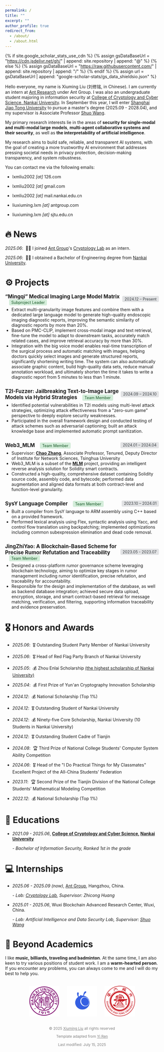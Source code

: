 ```yaml
---
permalink: /
title: ""
excerpt: ""
author_profile: true
redirect_from: 
  - /about/
  - /about.html
---
```


{% if site.google_scholar_stats_use_cdn %}
{% assign gsDataBaseUrl = "https://cdn.jsdelivr.net/gh/" | append: site.repository | append: "@" %}
{% else %}
{% assign gsDataBaseUrl = "https://raw.githubusercontent.com/" | append: site.repository | append: "/" %}
{% endif %}
{% assign url = gsDataBaseUrl | append: "google-scholar-stats/gs_data_shieldsio.json" %}

<style>
  .badge {
    font-weight: 600;
    margin-bottom: 5px;
  }
</style>

<style>
  .logo-row {
    display: flex;
    flex-wrap: wrap;
    justify-content: center;
    gap: 1.5rem;
    margin-top: 2rem; 
  }
  .logo-row img {
    height: 100px;
    width: auto;
    /* 
       border-radius: 6px;
       box-shadow: 0 0 6px rgba(0,0,0,.15); */
  }
</style>

<style>
  .site-footer {
    text-align: center;
    font-size: 0.85em;
    color: rgb(128, 128, 128);
    margin: 2rem 0 1rem; 
  }
  .site-footer a {
    color: inherit;
    text-decoration: underline;
  }
</style>

<style>
.project {
  margin-bottom: 2em;
}

.project-header {
  display: flex;
  justify-content: space-between;
  align-items: center;
  margin-bottom: 0.5em;
}

.project-title {
  font-weight: bold;
  font-size: 1.2em;
}

.project-role {
  background-color: #d4edda; /* 浅绿色背景 */
  color: #155724;
  padding: 0.2em 0.6em;
  border-radius: 4px;
  margin-left: 1em;
  white-space: nowrap;
  font-size: 0.9em;
}

.project-time {
  background-color: #e2e3e5; /* 浅灰色背景 */
  color: #383d41;
  padding: 0.2em 0.6em;
  border-radius: 4px;
  font-size: 0.9em;
  white-space: nowrap;
}
</style>

<span class='anchor' id='about'></span>

Hello everyone, my name is Xiuming Liu (刘修铭, in Chinese). I am currently an intern at [Ant Research](https://www.antresearch.com/) under Ant Group. I was also an undergraduate student majoring in information security at [College of Cryptology and Cyber Science, Nankai University](https://cyber.nankai.edu.cn/). In September this year, I will enter [Shanghai Jiao Tong University](https://www.cs.sjtu.edu.cn/) to pursue a master's degree (2025.09 - 2028.04), and my supervisor is Associate Professor [Shuo Wang](https://infosec.sjtu.edu.cn/DirectoryDetail.aspx?id=181).

My primary research interests lie in the areas of **security for single-modal and multi-modal large models**, **multi-agent collaborative systems and their security**, as well as **the interpretability of artificial intelligence**. 

My research aims to build safe, reliable, and transparent AI systems, with the goal of creating a more trustworthy AI environment that addresses pressing societal needs in privacy protection, decision-making transparency, and system robustness.

You can contact me via the following emails:

  - lxmliu2002 *[at]* 126.com

  - lxmliu2002 *[at]* gmail.com

  - lxmliu2002 *[at]* mail.nankai.edu.cn

  - liuxiuming.lxm *[at]* antgroup.com

  - liuxiuming.lxm *[at]* sjtu.edu.cn

<!-- My research interest includes neural machine translation and computer vision. I have published more than 100 papers at the top international AI conferences with total <a href='https://scholar.google.com/citations?user=DhtAFkwAAAAJ'>google scholar citations <strong><span id='total_cit'>260000+</span></strong></a> (You can also use google scholar badge <a href='https://scholar.google.com/citations?user=DhtAFkwAAAAJ'><img src="https://img.shields.io/endpoint?url={{ url | url_encode }}&logo=Google%20Scholar&labelColor=f6f6f6&color=9cf&style=flat&label=citations"></a>). -->


# 🔥 News

<!-- *2025.07*: &nbsp;🎉🎉 Our case study on *"Multimodal Large Models Empowering Early Screening and Accurate Diagnosis of Serious Diseases"* was awarded the **"Al & SDGs: Top 10 Beacon Initiatives"** at the 2025 World Artificial Intelligence Conference. -->

*2025.06*: &nbsp;🎉🎉 I joined [Ant Group](https://www.antgroup.com/)'s [Cryptology Lab](https://antcplab.github.io/) as an intern. 

*2025.06*: &nbsp;🎉🎉 I obtained a Bachelor of Engineering degree from [Nankai University](https://www.nankai.edu.cn/). 

<!-- # 📝 Publications 

<div class='paper-box'><div class='paper-box-image'><div><div class="badge">CVPR 2016</div><img src='images/500x300.png' alt="sym" width="100%"></div></div>
<div class='paper-box-text' markdown="1">

[Deep Residual Learning for Image Recognition](https://openaccess.thecvf.com/content_cvpr_2016/papers/He_Deep_Residual_Learning_CVPR_2016_paper.pdf)

**Kaiming He**, Xiangyu Zhang, Shaoqing Ren, Jian Sun

[**Project**](https://scholar.google.com/citations?view_op=view_citation&hl=zh-CN&user=DhtAFkwAAAAJ&citation_for_view=DhtAFkwAAAAJ:ALROH1vI_8AC) <strong><span class='show_paper_citations' data='DhtAFkwAAAAJ:ALROH1vI_8AC'></span></strong>
- Lorem ipsum dolor sit amet, consectetur adipiscing elit. Vivamus ornare aliquet ipsum, ac tempus justo dapibus sit amet. 
</div>
</div>

- [Lorem ipsum dolor sit amet, consectetur adipiscing elit. Vivamus ornare aliquet ipsum, ac tempus justo dapibus sit amet](https://github.com), A, B, C, **CVPR 2020** -->


# ⚙️ Projects

<div class="project">
  <div class="project-header">
    <div>
      <span class="project-title">“Mingqi” Medical Imaging Large Model Matrix</span>
      <span class="project-role">Subproject Leader</span>
    </div>
    <span class="project-time">2024.12 – Present</span>
  </div>
  <ul style="margin-top: 0.5em; padding-left: 1.5em;">
    <li>Extract multi-granularity image features and combine them with a dedicated large language model to generate high-quality endoscopic imaging diagnostic reports, improving the semantic similarity of diagnostic reports by more than 20%.</li>
    <li>Based on PMC-CLIP, implement cross-modal image and text retrieval, fine-tune the model to adapt to downstream tasks, accurately match related cases, and improve retrieval accuracy by more than 30%.</li>
    <li>Integration with the big voice model enables real-time transcription of the surgical process and automatic matching with images, helping doctors quickly select images and generate structured reports, significantly shortening writing time. The system can also automatically associate graphic content, build high-quality data sets, reduce manual annotation workload, and ultimately shorten the time it takes to write a diagnostic report from 5 minutes to less than 1 minute.</li>
  </ul>
</div>


<div class="project">
  <div class="project-header">
    <div>
      <span class="project-title">T2I-Fuzzer: Jailbreaking Text-to-Image Large Models via Hybrid Strategies</span>
      <span class="project-role">Team Member</span>
    </div>
    <span class="project-time">2024.09 – 2024.10</span>
  </div>
  <ul style="margin-top: 0.5em; padding-left: 1.5em;">
    <li>Identified potential vulnerabilities in T2I models using multi-level attack strategies, optimizing attack effectiveness from a "zero-sum game" perspective to deeply explore security weaknesses.</li>
    <li>Participated in the overall framework design and conducted testing of attack schemes such as adversarial captioning; built an attack knowledge base and implemented automatic prompt sanitization.</li>
  </ul>
</div>

<div class="project">
  <div class="project-header">
    <div>
      <span class="project-title">Web3_MLM</span>
      <span class="project-role">Team Member</span>
    </div>
    <span class="project-time">2024.01 – 2024.04</span>
  </div>
  <ul style="margin-top: 0.5em; padding-left: 1.5em;">
    <li>Supervisor: <strong><a href="https://netsec.ccert.edu.cn/chs/people/chaoz/"  target="_blank" rel="noopener noreferrer">Chao Zhang</a></strong>, Associate Professor, Tenured, Deputy Director of Institute for Network Sciences, Tsinghua University</li>
    <li>Web3_MLM is a subset of the <strong><a href="https://mlm01.com"  target="_blank" rel="noopener noreferrer">MLM</a></strong>  project, providing an intelligent reverse analysis solution for Solidity smart contracts.</li>
    <li>Constructed a high-quality, comprehensive dataset containing Solidity source code, assembly code, and bytecode; performed data augmentation and aligned data formats at both contract-level and function-level granularity.</li>
  </ul>
</div>

<div class="project">
  <div class="project-header">
    <div>
      <span class="project-title">SysY Language Compiler</span>
      <span class="project-role">Team Member</span>
    </div>
    <span class="project-time">2023.10 – 2024.01</span>
  </div>
  <ul style="margin-top: 0.5em; padding-left: 1.5em;">
    <li>Built a compiler from SysY language to ARM assembly using C++ based on a provided framework.</li>
    <li>Performed lexical analysis using Flex, syntactic analysis using Yacc, and control flow translation using backpatching; implemented optimizations including common subexpression elimination and dead code removal.</li>
  </ul>
</div>

<div class="project">
  <div class="project-header">
    <div>
      <span class="project-title">JingZhiYao: A Blockchain-Based Scheme for Precise Rumor Refutation and Traceability</span>
      <span class="project-role">Team Member</span>
    </div>
    <span class="project-time">2023.05 - 2023.07</span>
  </div>
  <ul style="margin-top: 0.5em; padding-left: 1.5em;">
    <li>Designed a cross-platform rumor governance scheme leveraging blockchain technology, aiming to optimize key stages in rumor management including rumor identification, precise refutation, and traceability for accountability.</li>
    <li>Responsible for the design and implementation of the database, as well as backend database integration; achieved secure data upload, encryption, storage, and smart contract-based retrieval for message matching, verification, and filtering, supporting information traceability and evidence preservation.</li>
  </ul>
</div>



# 🎖 Honors and Awards
- *2025.06*: &nbsp;🎖 Outstanding Student Party Member of Nankai University

- *2025.06*: &nbsp;🎖 Head of Red Flag Party Branch of Nankai University

- *2025.05*: &nbsp;💰 Zhou Enlai Scholarship [(the highest scholarship of Nankai University)](https://mp.weixin.qq.com/s/KnG_0Qekv1N_9SGn0ALcKw?click_id=44)

- *2025.04*: &nbsp;💰 First Prize of Yun'an Cryptography Innovation Scholarship

- *2024.12*: &nbsp;💰 National Scholarship (Top 1%)

- *2024.12*: &nbsp;🎖 Outstanding Student of Nankai University

- *2024.12*: &nbsp;💰 Ninety-five Core Scholarship, Nankai University (10 Students in Nankai University)

- *2024.12*: &nbsp;🎖 Outstanding Student Cadre of Tianjin

- *2024.08*: &nbsp;🏆 Third Prize of National College Students' Computer System Ability Competition

- *2024.06*: &nbsp;🎖 Head of the "I Do Practical Things for My Classmates" Excellent Project of the All-China Students' Federation

- *2023.11*: &nbsp;🏆 Second Prize of the Tianjin Division of the National College Students' Mathematical Modeling Competition

- *2022.12*: &nbsp;💰 National Scholarship (Top 1%)

# 📖 Educations
- *2021.09 - 2025.06*, **[College of Cryptology and Cyber Science](https://cyber.nankai.edu.cn/), [Nankai University](https://www.nankai.edu.cn/)**

  *- Bachelor of Information Security, Ranked 1st in the grade*

# 💻 Internships
- *2025.06 - 2025.09 (now)*, [Ant Group](https://www.antgroup.com/), Hangzhou, China.

  *- Lab: [Cryptology Lab](https://antcplab.github.io/), Supervisor: Zhicong Huang*

- *2025.01 - 2025.06*, Wuxi Blockchain Advanced Research Center, Wuxi, China.

  *- Lab: Artificial Intelligence and Data Security Lab, Supervisor: [Shuo Wang](https://infosec.sjtu.edu.cn/DirectoryDetail.aspx?id=181)*

# 🪽 Beyond Academics

I like **music, billiards, traveling and badminton**. At the same time, I am also keen to try various positions of student work. I am a **warm-hearted person**. If you encounter any problems, you can always come to me and I will do my best to help you.


<div class="logo-row">
  <img src="../images/nku_logo.png" alt="NKU Logo">
  <img src="../images/ant_logo.png" alt="Ant Logo">
  <img src="../images/sjtu_logo.png" alt="SJTU Logo">
</div>

<footer class="site-footer">
  <p>&copy; 2025 <a href="https://github.com/lxmliu2002 " target="_blank" rel="noopener">Xiuming Liu</a> all rights reserved</p>
  <p>
    Template adapted from
    <a href="https://github.com/RayeRen/acad-homepage.github.io " target="_blank" rel="noopener">Yi Ren</a>
  </p>
  <p>Last modified: <time datetime="2025-04-05">July 15, 2025</time></p>
</footer>